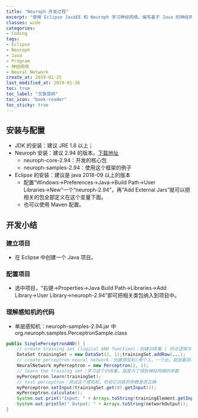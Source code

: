 ```yaml
---
title: "Neuroph 开发过程"
excerpt: "使用 Eclipse JavaEE 和 Neuroph 学习神经网络，编写基于 Java 的神经网络模型"
classes: wide
categories:
- Coding
tags:
- Eclipse
- Neuroph
- Java
- Program
- 神经网络
- Neural Network
create_at: 2019-01-25
last_modified_at: 2019-01-26
toc: true
toc_label: "文章提纲"
toc_icon: "book-reader"
toc_sticky: true
---
```


## 安装与配置

* JDK 的安装：建议 JRE 1.8 以上；
* Neuroph 安装：建议 2.94 的版本。[下载地址](http://neuroph.sourceforge.net/)
  * neuroph-core-2.94：开发的核心包
  * neuroph-samples-2.94：使用这个框架的例子
* Eclipse 的安装：建议是 java 2018-09 以上的版本
  * 配置“Windows→Preferences→Java→Build Path→User Libraries→New”一个“neuroph-2.94”，再“Add External Jars”就可以把相关的包全部定义在这个变量下面。
  * 也可以使用 Maven 配置。

## 开发小结

### 建立项目

* 在 Eclipse 中创建一个 Java 项目。

### 配置项目

* 选中项目，“右键→Properties→Java Build Path→Libraries→Add Library→User Library→neuroph-2.94”即可把相关类包纳入到项目中。

### 理解感知机的代码

* 单层感知机：neuroph-samples-2.94.jar 中 org.neuroph.samples.PerceptronSample.class

```java
public SinglePerceptronAND() {
    // create training set (logical AND function)：创建训练集 ( 符合逻辑与函数 )
    DataSet trainingSet = new DataSet(2, 1);trainingSet.addRow(...);
    // create perceptron neural network：创建感知机(两个入，一个出，就是最简单的单层一个神经元的神经网络)
    NeuralNetwork myPerceptron = new Perceptron(2, 1);
    // learn the training set：学习这个训练集，就是为了得到神经网络的参数
    myPerceptron.learn(trainingSet);
    // test perceptron：测试这个感知机，检验它训练的参数是否正确
    myPerceptron.setInput(trainingSet.get(0).getInput());
    myPerceptron.calculate();
    System.out.print("Input: " + Arrays.toString(trainingElement.getInput()));
    System.out.println(" Output: " + Arrays.toString(networkOutput));
}
```
